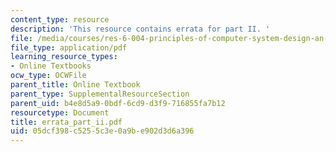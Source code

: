 ```yaml
---
content_type: resource
description: 'This resource contains errata for part II. '
file: /media/courses/res-6-004-principles-of-computer-system-design-an-introduction-spring-2009/05dcf398c5255c3e0a9be902d3d6a396_errata_part_ii.pdf
file_type: application/pdf
learning_resource_types:
- Online Textbooks
ocw_type: OCWFile
parent_title: Online Textbook
parent_type: SupplementalResourceSection
parent_uid: b4e8d5a9-0bdf-6cd9-d3f9-716855fa7b12
resourcetype: Document
title: errata_part_ii.pdf
uid: 05dcf398-c525-5c3e-0a9b-e902d3d6a396
---
```

